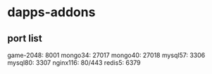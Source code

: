# dapps-addons

## port list
game-2048: 8001
mongo34: 27017
mongo40: 27018
mysql57: 3306
mysql80: 3307
nginx116: 80/443
redis5: 6379